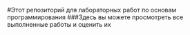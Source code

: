 #Этот репозиторий для лабораторных работ по основам программирования
###Здесь вы можете просмотреть все выполненные работы и оценить их
